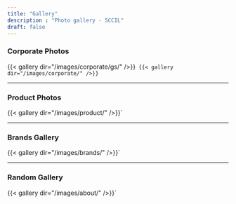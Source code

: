 ```yaml
---
title: "Gallery"
description : "Photo gallery - SCCIL"
draft: false
---
```


### Corporate Photos

{{< gallery dir="/images/corporate/gs/" />}}`
{{< gallery dir="/images/corporate/" />}}`

---

### Product Photos
{{< gallery dir="/images/product/" />}}`

---


### Brands Gallery
{{< gallery dir="/images/brands/" />}}`

---


### Random Gallery
{{< gallery dir="/images/about/" />}}`
